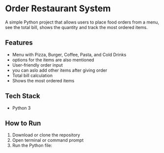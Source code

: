 #  Order Restaurant System

A simple Python project that allows users to place food orders from a menu, see the total bill, shows the quantity and track the most ordered items.

##  Features

- Menu with Pizza, Burger, Coffee, Pasta, and Cold Drinks
- options for the items are also mentioned 
- User-friendly order input
- you can aslo add other items after giving order
- Total bill calculation
- Shows the most ordered items


##  Tech Stack

- Python 3

##  How to Run

1. Download or clone the repository
2. Open terminal or command prompt
3. Run the Python file:
